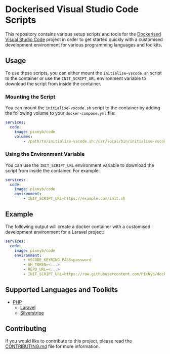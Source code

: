 # Dockerised Visual Studio Code Scripts

This repository contains various setup scripts and tools for the [Dockerised Visual Studio Code](https://github.com/PixNyb/dockerised-vscode) project in order to get started quickly with a customised development environment for various programming languages and toolkits.

## Usage

To use these scripts, you can either mount the `initialise-vscode.sh` script to the container or use the `INIT_SCRIPT_URL` environment variable to download the script from inside the container.

### Mounting the Script

You can mount the `initialise-vscode.sh` script to the container by adding the following volume to your `docker-compose.yml` file:

```yaml
services:
  code:
    image: pixnyb/code
    volumes:
        - /path/to/initialise-vscode.sh:/usr/local/bin/initialise-vscode.sh
```

### Using the Environment Variable

You can use the `INIT_SCRIPT_URL` environment variable to download the script from inside the container. For example:

```yaml
services:
  code:
    image: pixnyb/code
    environment:
        - INIT_SCRIPT_URL=https://example.com/init.sh
```

## Example

The following output will create a docker container with a customised development environment for a Laravel project:

```yaml
services:
  code:
    image: pixnyb/code
    environment:
        - VSCODE_KEYRING_PASS=password
        - GH_TOKEN=<...>
        - REPO_URL=<...>
        - INIT_SCRIPT_URL=https://raw.githubusercontent.com/PixNyb/dockerised-vscode-scripts/main/php/laravel/initialise-vscode.sh
```

## Supported Languages and Toolkits

- [PHP](php)
  - [Laravel](php/laravel)
  - [Silverstripe](php/silverstripe)

## Contributing

If you would like to contribute to this project, please read the [CONTRIBUTING.md](CONTRIBUTING.md) file for more information.